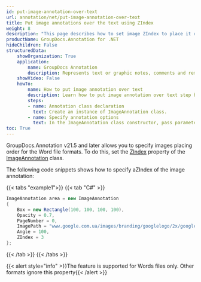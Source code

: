 ```yaml
---
id: put-image-annotation-over-text
url: annotation/net/put-image-annotation-over-text
title: Put image annotations over the text using ZIndex
weight: 8
description: "This page describes how to set image ZIndex to place it over the text"
productName: GroupDocs.Annotation for .NET
hideChildren: False
structuredData:
    showOrganization: True
    application:    
        name: GroupDocs Annotation
        description: Represents text or graphic notes, comments and remarks attached to a specific part of the content of the document using C#
    showVideo: False
    howTo:
        name: How to put image annotation over text
        description: Learn how to put image annotation over text step by step
        steps:
        - name: Annotation class declaration
          text: Create an instance of ImageAnnotation class.
        - name: Specify annotation options 
          text: In the ImageAnnotation class constructor, pass parameters.
toc: True
---
```


GroupDocs.Annotation v21.5 and later allows you to specify images placing order for the Word file formats. To do this, set the [ZIndex](https://reference.groupdocs.com/annotation/net/groupdocs.annotation.models.annotationmodels/imageannotation/properties/zindex) property of the [ImageAnnotation](https://reference.groupdocs.com/annotation/net/groupdocs.annotation.models.annotationmodels/imageannotation) class.

The following code snippets shows how to specify aZIndex of the image annotation:

{{< tabs "example1">}}
{{< tab "C#" >}}
```csharp
ImageAnnotation area = new ImageAnnotation
{
    Box = new Rectangle(100, 100, 100, 100),
    Opacity = 0.7,
    PageNumber = 0,
    ImagePath = "www.google.com.ua/images/branding/googlelogo/2x/googlelogo_color_92x30dp.png",
    Angle = 100,
    ZIndex = 3
};
```
{{< /tab >}}
{{< /tabs >}}

{{< alert style="info" >}}The feature is supported for Words files only. Other formats ignore this property{{< /alert >}}

